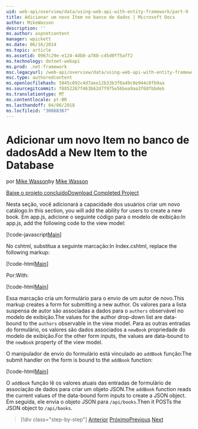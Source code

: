 ```yaml
---
uid: web-api/overview/data/using-web-api-with-entity-framework/part-9
title: Adicionar um novo Item no banco de dados | Microsoft Docs
author: MikeWasson
description: ''
ms.author: aspnetcontent
manager: wpickett
ms.date: 06/16/2014
ms.topic: article
ms.assetid: 0967c29e-e124-4db0-a788-c45d0ff5aff2
ms.technology: dotnet-webapi
ms.prod: .net-framework
msc.legacyurl: /web-api/overview/data/using-web-api-with-entity-framework/part-9
msc.type: authoredcontent
ms.openlocfilehash: 5845c092c4d7aee12b33b3f0a49c0e944c0fb9aa
ms.sourcegitcommit: f8852267f463b62d7f975e56bea9aa3f68fbbdeb
ms.translationtype: MT
ms.contentlocale: pt-BR
ms.lasthandoff: 04/06/2018
ms.locfileid: "30868367"
---
```

<a name="add-a-new-item-to-the-database"></a><span data-ttu-id="3c9d2-102">Adicionar um novo Item no banco de dados</span><span class="sxs-lookup"><span data-stu-id="3c9d2-102">Add a New Item to the Database</span></span>
====================
<span data-ttu-id="3c9d2-103">por [Mike Wasson](https://github.com/MikeWasson)</span><span class="sxs-lookup"><span data-stu-id="3c9d2-103">by [Mike Wasson](https://github.com/MikeWasson)</span></span>

[<span data-ttu-id="3c9d2-104">Baixe o projeto concluído</span><span class="sxs-lookup"><span data-stu-id="3c9d2-104">Download Completed Project</span></span>](https://github.com/MikeWasson/BookService)

<span data-ttu-id="3c9d2-105">Nesta seção, você adicionará a capacidade dos usuários criar um novo catálogo.</span><span class="sxs-lookup"><span data-stu-id="3c9d2-105">In this section, you will add the ability for users to create a new book.</span></span> <span data-ttu-id="3c9d2-106">Em app.js, adicione o seguinte código para o modelo de exibição:</span><span class="sxs-lookup"><span data-stu-id="3c9d2-106">In app.js, add the following code to the view model:</span></span>

[!code-javascript[Main](part-9/samples/sample1.js)]

<span data-ttu-id="3c9d2-107">No cshtml, substitua a seguinte marcação:</span><span class="sxs-lookup"><span data-stu-id="3c9d2-107">In Index.cshtml, replace the following markup:</span></span>

[!code-html[Main](part-9/samples/sample2.html)]

<span data-ttu-id="3c9d2-108">Por:</span><span class="sxs-lookup"><span data-stu-id="3c9d2-108">With:</span></span>

[!code-html[Main](part-9/samples/sample3.html)]

<span data-ttu-id="3c9d2-109">Essa marcação cria um formulário para o envio de um autor de novo.</span><span class="sxs-lookup"><span data-stu-id="3c9d2-109">This markup creates a form for submitting a new author.</span></span> <span data-ttu-id="3c9d2-110">Os valores para a lista suspensa de autor são associadas a dados para o `authors` observável no modelo de exibição.</span><span class="sxs-lookup"><span data-stu-id="3c9d2-110">The values for the author drop-down list are data-bound to the `authors` observable in the view model.</span></span> <span data-ttu-id="3c9d2-111">Para as outras entradas do formulário, os valores são dados associados a `newBook` propriedade do modelo de exibição.</span><span class="sxs-lookup"><span data-stu-id="3c9d2-111">For the other form inputs, the values are data-bound to the `newBook` property of the view model.</span></span>

<span data-ttu-id="3c9d2-112">O manipulador de envio do formulário está vinculado ao `addBook` função:</span><span class="sxs-lookup"><span data-stu-id="3c9d2-112">The submit handler on the form is bound to the `addBook` function:</span></span>

[!code-html[Main](part-9/samples/sample4.html)]

<span data-ttu-id="3c9d2-113">O `addBook` função lê os valores atuais das entradas de formulário de associação de dados para criar um objeto JSON.</span><span class="sxs-lookup"><span data-stu-id="3c9d2-113">The `addBook` function reads the current values of the data-bound form inputs to create a JSON object.</span></span> <span data-ttu-id="3c9d2-114">Em seguida, ele envia o objeto JSON para `/api/books`.</span><span class="sxs-lookup"><span data-stu-id="3c9d2-114">Then it POSTs the JSON object to `/api/books`.</span></span>

> [!div class="step-by-step"]
> <span data-ttu-id="3c9d2-115">[Anterior](part-8.md)
> [Próximo](part-10.md)</span><span class="sxs-lookup"><span data-stu-id="3c9d2-115">[Previous](part-8.md)
[Next](part-10.md)</span></span>
